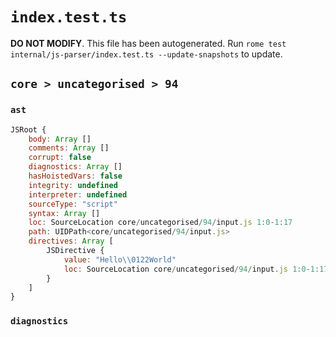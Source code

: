 # `index.test.ts`

**DO NOT MODIFY**. This file has been autogenerated. Run `rome test internal/js-parser/index.test.ts --update-snapshots` to update.

## `core > uncategorised > 94`

### `ast`

```javascript
JSRoot {
	body: Array []
	comments: Array []
	corrupt: false
	diagnostics: Array []
	hasHoistedVars: false
	integrity: undefined
	interpreter: undefined
	sourceType: "script"
	syntax: Array []
	loc: SourceLocation core/uncategorised/94/input.js 1:0-1:17
	path: UIDPath<core/uncategorised/94/input.js>
	directives: Array [
		JSDirective {
			value: "Hello\\0122World"
			loc: SourceLocation core/uncategorised/94/input.js 1:0-1:17
		}
	]
}
```

### `diagnostics`

```

```

